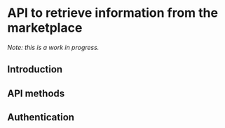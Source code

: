 # API to retrieve information from the marketplace

_Note: this is a work in progress._

## Introduction


## API methods


## Authentication


